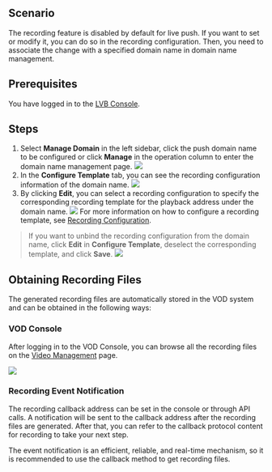 ## Scenario

The recording feature is disabled by default for live push. If you want to set or modify it, you can do so in the recording configuration. Then, you need to associate the change with a specified domain name in domain name management.

## Prerequisites

You have logged in to the [LVB Console](https://console.cloud.tencent.com/live).

## Steps

1. Select **Manage Domain** in the left sidebar, click the push domain name to be configured or click **Manage** in the operation column to enter the domain name management page.
 ![](https://main.qcloudimg.com/raw/75e7ebd2eddd55b1f836ec9cad10aa33.png)
2. In the **Configure Template** tab, you can see the recording configuration information of the domain name.
![](https://main.qcloudimg.com/raw/6e8e04482179d71dea6b51bd474baaaf.png)
3. By clicking **Edit**, you can select a recording configuration to specify the corresponding recording template for the playback address under the domain name.
![](https://main.qcloudimg.com/raw/1e38a01e024ab32f67dedeec201eb2aa.png)
For more information on how to configure a recording template, see [Recording Configuration](https://cloud.tencent.com/document/product/267/20384).

>If you want to unbind the recording configuration from the domain name, click **Edit** in **Configure Template**, deselect the corresponding template, and click **Save**.
>![](https://main.qcloudimg.com/raw/dd741fc787ce82ee445deab349834f3e.png)

## Obtaining Recording Files
The generated recording files are automatically stored in the VOD system and can be obtained in the following ways:

### VOD Console

After logging in to the VOD Console, you can browse all the recording files on the [Video Management](https://console.cloud.tencent.com/video/videomanage) page.

 ![](https://main.qcloudimg.com/raw/e371c4ca2c589c494e53ba7dbd86b0d4.png)
 
### Recording Event Notification

The recording callback address can be set in the console or through API calls. A notification will be sent to the callback address after the recording files are generated. After that, you can refer to the callback protocol content for recording to take your next step.

The event notification is an efficient, reliable, and real-time mechanism, so it is recommended to use the callback method to get recording files.


